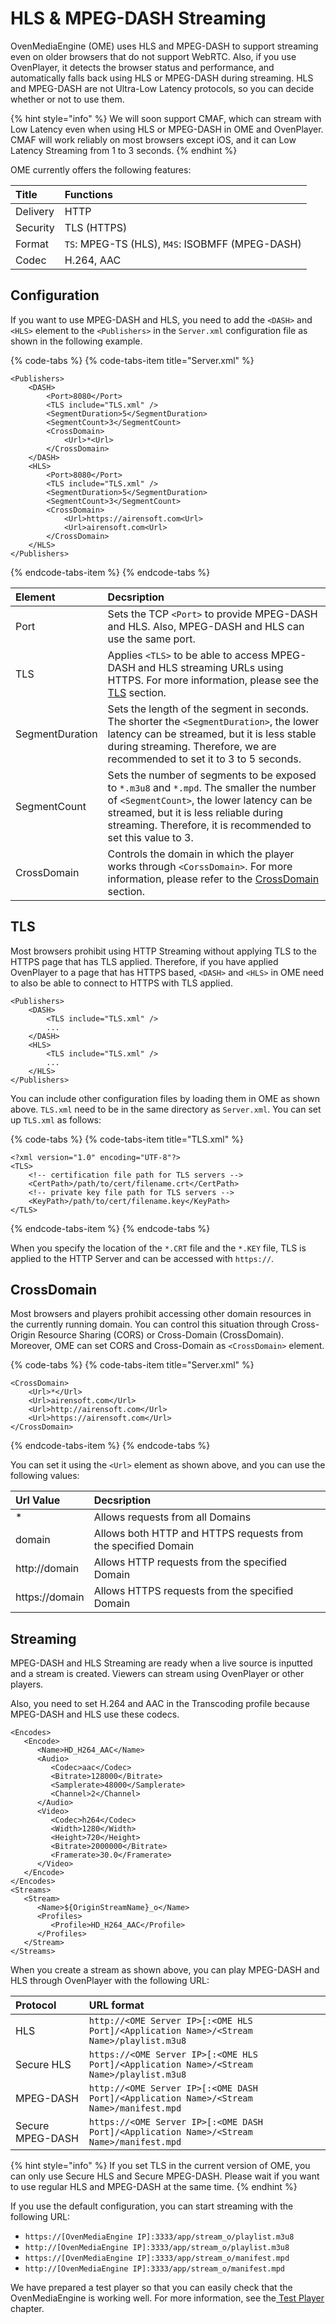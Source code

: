 # HLS & MPEG-DASH Streaming

OvenMediaEngine \(OME\) uses HLS and MPEG-DASH to support streaming even on older browsers that do not support WebRTC. Also, if you use OvenPlayer, it detects the browser status and performance, and automatically falls back using HLS or MPEG-DASH during streaming. HLS and MPEG-DASH are not Ultra-Low Latency protocols, so you can decide whether or not to use them.

{% hint style="info" %}
We will soon support CMAF, which can stream with Low Latency even when using HLS or MPEG-DASH in OME and OvenPlayer. CMAF will work reliably on most browsers except iOS, and it can Low Latency Streaming from 1 to 3 seconds.
{% endhint %}

OME currently offers the following features:

| Title | Functions |
| :--- | :--- |
| Delivery | HTTP |
| Security | TLS \(HTTPS\) |
| Format | `TS`: MPEG-TS \(HLS\), `M4S`: ISOBMFF \(MPEG-DASH\) |
| Codec | H.264, AAC |

## Configuration

If you want to use MPEG-DASH and HLS, you need to add the `<DASH>` and `<HLS>` element to the `<Publishers>` in the `Server.xml` configuration file as shown in the following example.

{% code-tabs %}
{% code-tabs-item title="Server.xml" %}
```markup
<Publishers>
    <DASH>
        <Port>8080</Port>
        <TLS include="TLS.xml" />
        <SegmentDuration>5</SegmentDuration>
        <SegmentCount>3</SegmentCount>
        <CrossDomain>
            <Url>*<Url>
        </CrossDomain>
    </DASH>
    <HLS>
        <Port>8080</Port>
        <TLS include="TLS.xml" />
        <SegmentDuration>5</SegmentDuration>
        <SegmentCount>3</SegmentCount>
        <CrossDomain>
            <Url>https://airensoft.com<Url>
            <Url>airensoft.com<Url>
        </CrossDomain>
    </HLS>
</Publishers>
```
{% endcode-tabs-item %}
{% endcode-tabs %}

| Element | Decsription |
| :--- | :--- |
| Port | Sets the TCP `<Port>` to provide MPEG-DASH and HLS. Also, MPEG-DASH and HLS can use the same port. |
| TLS | Applies `<TLS>` to be able to access MPEG-DASH and HLS streaming URLs using HTTPS. For more information, please see the [TLS](hls-mpeg-dash.md#tls) section. |
| SegmentDuration | Sets the length of the segment in seconds. The shorter the `<SegmentDuration>`, the lower latency can be streamed, but it is less stable during streaming. Therefore, we are recommended to set it to 3 to 5 seconds. |
| SegmentCount | Sets the number of segments to be exposed to `*.m3u8` and `*.mpd`. The smaller the number of `<SegmentCount>`, the lower latency can be streamed, but it is less reliable during streaming. Therefore, it is recommended to set this value to 3. |
| CrossDomain | Controls the domain in which the player works through `<CorssDomain>`. For more information, please refer to the [CrossDomain](hls-mpeg-dash.md#crossdomain) section. |

## TLS

Most browsers prohibit using HTTP Streaming without applying TLS to the HTTPS page that has TLS applied. Therefore, if you have applied OvenPlayer to a page that has HTTPS based, `<DASH>` and `<HLS>` in OME need to also be able to connect to HTTPS with TLS applied.

```markup
<Publishers>
    <DASH>
        <TLS include="TLS.xml" />
        ...
    </DASH>
    <HLS>
        <TLS include="TLS.xml" />
        ...    
    </HLS>
</Publishers>
```

You can include other configuration files by loading them in OME as shown above. `TLS.xml` need to be in the same directory as `Server.xml`. You can set up `TLS.xml` as follows:

{% code-tabs %}
{% code-tabs-item title="TLS.xml" %}
```markup
<?xml version="1.0" encoding="UTF-8"?>
<TLS>
	<!-- certification file path for TLS servers -->
	<CertPath>/path/to/cert/filename.crt</CertPath>
	<!-- private key file path for TLS servers -->
	<KeyPath>/path/to/cert/filename.key</KeyPath>
</TLS>
```
{% endcode-tabs-item %}
{% endcode-tabs %}

When you specify the location of the `*.CRT` file and the `*.KEY` file, TLS is applied to the HTTP Server and can be accessed with `https://`.

## CrossDomain

Most browsers and players prohibit accessing other domain resources in the currently running domain. You can control this situation through Cross-Origin Resource Sharing \(CORS\) or Cross-Domain \(CrossDomain\). Moreover, OME can set CORS and Cross-Domain as `<CrossDomain>` element.

{% code-tabs %}
{% code-tabs-item title="Server.xml" %}
```markup
<CrossDomain>
    <Url>*</Url>
    <Url>airensoft.com</Url>
    <Url>http://airensoft.com</Url>
    <Url>https://airensoft.com</Url>
</CrossDomain>
```
{% endcode-tabs-item %}
{% endcode-tabs %}

You can set it using the `<Url>` element as shown above, and you can use the following values:

| Url Value | Decsription |
| :--- | :--- |
| \* | Allows requests from all Domains |
| domain | Allows both HTTP and HTTPS requests from the specified Domain |
| http://domain | Allows HTTP requests from the specified Domain |
| https://domain | Allows HTTPS requests from the specified Domain |

## Streaming

MPEG-DASH and HLS Streaming are ready when a live source is inputted and a stream is created. Viewers can stream using OvenPlayer or other players.

Also, you need to set H.264 and AAC in the Transcoding profile because MPEG-DASH and HLS use these codecs.

```markup
<Encodes>
   <Encode>
      <Name>HD_H264_AAC</Name>
      <Audio>
         <Codec>aac</Codec>
         <Bitrate>128000</Bitrate>
         <Samplerate>48000</Samplerate>
         <Channel>2</Channel>
      </Audio>
      <Video>
         <Codec>h264</Codec>
         <Width>1280</Width>
         <Height>720</Height>
         <Bitrate>2000000</Bitrate>
         <Framerate>30.0</Framerate>
      </Video>
   </Encode>
</Encodes>
<Streams>
   <Stream>
      <Name>${OriginStreamName}_o</Name>
      <Profiles>
         <Profile>HD_H264_AAC</Profile>
      </Profiles>
   </Stream>
</Streams>
```

When you create a stream as shown above, you can play MPEG-DASH and HLS through OvenPlayer with the following URL:

| Protocol | URL format |
| :--- | :--- |
| HLS | `http://<OME Server IP>[:<OME HLS Port]/<Application Name>/<Stream Name>/playlist.m3u8` |
| Secure HLS | `https://<OME Server IP>[:<OME HLS Port]/<Application Name>/<Stream Name>/playlist.m3u8` |
| MPEG-DASH | `http://<OME Server IP>[:<OME DASH Port]/<Application Name>/<Stream Name>/manifest.mpd` |
| Secure MPEG-DASH | `https://<OME Server IP>[:<OME DASH Port]/<Application Name>/<Stream Name>/manifest.mpd` |

{% hint style="info" %}
If you set TLS in the current version of OME, you can only use Secure HLS and Secure MPEG-DASH. Please wait if you want to use regular HLS and MPEG-DASH at the same time.
{% endhint %}

If you use the default configuration, you can start streaming with the following URL:

* `https://[OvenMediaEngine IP]:3333/app/stream_o/playlist.m3u8`
* `http://[OvenMediaEngine IP]:3333/app/stream_o/playlist.m3u8`
* `https://[OvenMediaEngine IP]:3333/app/stream_o/manifest.mpd`
* `http://[OvenMediaEngine IP]:3333/app/stream_o/manifest.mpd`

We have prepared a test player so that you can easily check that the OvenMediaEngine is working well. For more information, see the[ Test Player](test-player.md) chapter.

